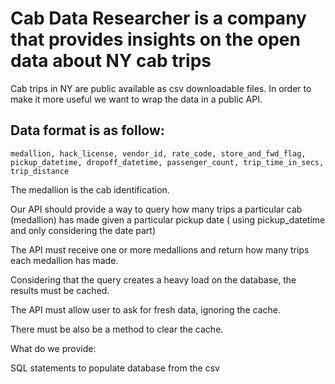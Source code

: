 # Cab Data Researcher is a company that provides insights on the open data about NY cab trips

 
Cab trips in NY are public available as csv downloadable files. In order to make it more useful we want to wrap the data in a public API.

 
## Data format is as follow:

``` 
medallion, hack_license, vendor_id, rate_code, store_and_fwd_flag, pickup_datetime, dropoff_datetime, passenger_count, trip_time_in_secs, trip_distance
```
 
The medallion is the cab identification.

 
Our API should provide a way to query how many trips a particular cab (medallion) has made given a particular pickup date ( using pickup_datetime and only considering the date part)

 
The API must receive one or more medallions and return how many trips each medallion has made.

 
Considering that the query creates a heavy load on the database, the results must be cached.


The API must allow user to ask for fresh data, ignoring the cache.

There must be also be a method to clear the cache.

 
What do we provide:

	
SQL statements to populate database from the csv

